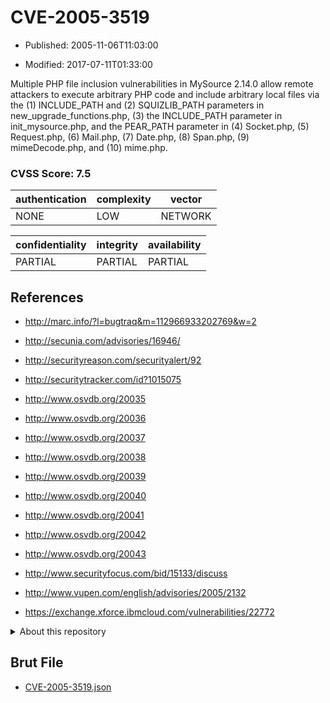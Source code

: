 # CVE-2005-3519

- Published: 2005-11-06T11:03:00

- Modified: 2017-07-11T01:33:00

Multiple PHP file inclusion vulnerabilities in MySource 2.14.0 allow remote attackers to execute arbitrary PHP code and include arbitrary local files via the (1) INCLUDE_PATH and (2) SQUIZLIB_PATH parameters in new_upgrade_functions.php, (3) the INCLUDE_PATH parameter in init_mysource.php, and the PEAR_PATH parameter in (4) Socket.php, (5) Request.php, (6) Mail.php, (7) Date.php, (8) Span.php, (9) mimeDecode.php, and (10) mime.php.

### CVSS Score: **7.5**

| authentication | complexity | vector |
| --- | --- | --- |
| NONE | LOW | NETWORK |

| confidentiality | integrity | availability |
| --- | --- | --- |
| PARTIAL | PARTIAL | PARTIAL |

## References

* http://marc.info/?l=bugtraq&m=112966933202769&w=2

* http://secunia.com/advisories/16946/

* http://securityreason.com/securityalert/92

* http://securitytracker.com/id?1015075

* http://www.osvdb.org/20035

* http://www.osvdb.org/20036

* http://www.osvdb.org/20037

* http://www.osvdb.org/20038

* http://www.osvdb.org/20039

* http://www.osvdb.org/20040

* http://www.osvdb.org/20041

* http://www.osvdb.org/20042

* http://www.osvdb.org/20043

* http://www.securityfocus.com/bid/15133/discuss

* http://www.vupen.com/english/advisories/2005/2132

* https://exchange.xforce.ibmcloud.com/vulnerabilities/22772

<details>
<summary>About this repository</summary> 

  This repository is part of the project [Live Hack CVE](https://github.com/Live-Hack-CVE). Main website can be found [www.live-hack.org](https://www.live-hack.org) 
  
  Made by [Sn0wAlice](https://github.com/Sn0wAlice) for the people that care about security and need to have a feed of the latest CVEs. Hope you enjoy it, don't forget to star the repo and follow me on [Twitter](https://twitter.com/Sn0wAlice) and [Github](https://github.com/Sn0wAlice). And that is my [personnal website](https://www.alice-snow.me/)

  - [Home Page](https://github.com/Live-Hack-CVE)
  - [Framework](https://github.com/Live-Hack-CVE/cve-framework)
  - [CVE database](https://github.com/Live-Hack-CVE/full_database)
  - [Changelog](https://github.com/Live-Hack-CVE/Changelog)
</details>

## Brut File

* [CVE-2005-3519.json](https://raw.githubusercontent.com/Live-Hack-CVE/full_database/main/cves/2005/CVE-2005-3519.json)

